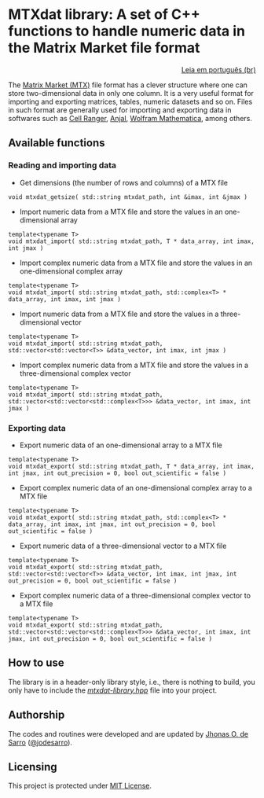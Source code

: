 # MTXdat library: A set of C++ functions to handle numeric data in the Matrix Market file format

<p align="right"><a href="README.pt-br.md">Leia em português (br)</a></p>

The [Matrix Market (MTX)](https://math.nist.gov/MatrixMarket/formats.html) file format has a clever structure where one can store two-dimensional data in only one column. It is a very useful format for importing and exporting matrices, tables, numeric datasets and so on. Files in such format are generally used for importing and exporting data in softwares such as [Cell Ranger](https://support.10xgenomics.com/single-cell-gene-expression/software/pipelines/latest/what-is-cell-ranger), [Anjal](http://murasu.com/murasu-anjal/), [Wolfram Mathematica](https://reference.wolfram.com/language/ref/format/MTX.html), among others.

## Available functions

### Reading and importing data

- Get dimensions (the number of rows and columns) of a MTX file
```
void mtxdat_getsize( std::string mtxdat_path, int &imax, int &jmax )
```

- Import numeric data from a MTX file and store the values in an one-dimensional array
```
template<typename T>
void mtxdat_import( std::string mtxdat_path, T * data_array, int imax, int jmax )
```

- Import complex numeric data from a MTX file and store the values in an one-dimensional complex array
```
template<typename T>
void mtxdat_import( std::string mtxdat_path, std::complex<T> * data_array, int imax, int jmax )
```

- Import numeric data from a MTX file and store the values in a three-dimensional vector
```
template<typename T>
void mtxdat_import( std::string mtxdat_path, std::vector<std::vector<T>> &data_vector, int imax, int jmax )
```

- Import complex numeric data from a MTX file and store the values in a three-dimensional complex vector
```
template<typename T>
void mtxdat_import( std::string mtxdat_path, std::vector<std::vector<std::complex<T>>> &data_vector, int imax, int jmax )
```

### Exporting data

- Export numeric data of an one-dimensional array to a MTX file
```
template<typename T>
void mtxdat_export( std::string mtxdat_path, T * data_array, int imax, int jmax, int out_precision = 0, bool out_scientific = false )
```

- Export complex numeric data of an one-dimensional complex array to a MTX file
```
template<typename T>
void mtxdat_export( std::string mtxdat_path, std::complex<T> * data_array, int imax, int jmax, int out_precision = 0, bool out_scientific = false )
```

- Export numeric data of a three-dimensional vector to a MTX file
```
template<typename T>
void mtxdat_export( std::string mtxdat_path, std::vector<std::vector<T>> &data_vector, int imax, int jmax, int out_precision = 0, bool out_scientific = false )
```

- Export complex numeric data of a three-dimensional complex vector to a MTX file
```
template<typename T>
void mtxdat_export( std::string mtxdat_path, std::vector<std::vector<std::complex<T>>> &data_vector, int imax, int jmax, int out_precision = 0, bool out_scientific = false )
```

## How to use

The library is in a header-only library style, i.e., there is nothing to build, you only have to include the <a href="mtxdat-library.hpp">*mtxdat-library.hpp*</a> file into your project.

## Authorship

The codes and routines were developed and are updated by <a href="https://www.researchgate.net/profile/Jhonas-de-Sarro">Jhonas O. de Sarro</a> ([@jodesarro]( https://github.com/jodesarro )).

## Licensing

This project is protected under <a href="LICENSE">MIT License</a>.
